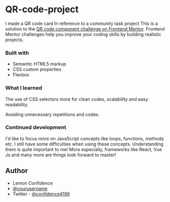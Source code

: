 # QR-code-project
I made a QR code card In reference to a community task project
This is a solution to the [QR code component challenge on Frontend Mentor](https://www.frontendmentor.io/challenges/qr-code-component-iux_sIO_H). Frontend Mentor challenges help you improve your coding skills by building realistic projects.

### Built with
- Semantic HTML5 markup
- CSS custom properties
- Flexbox

### What I learned
The use of CSS selectors more for clean codes, scalability and easy readability.

Avoiding unnecessary repetitions and codes.

### Continued development

I'd like to focus more on JavaScript concepts like loops, functions, methods etc.
I still have some difficulties when using these concepts. Understanding them is quite important to me!
More especially, frameworks like React, Vue Js and many more are things look forward to master!

## Author
- Lemon Confidence 
- [@yourusername](https://www.frontendmentor.io/profile/Lemon-stack)
- Twitter - [@confidence4196](https://www.twitter.com/confidence4196)
